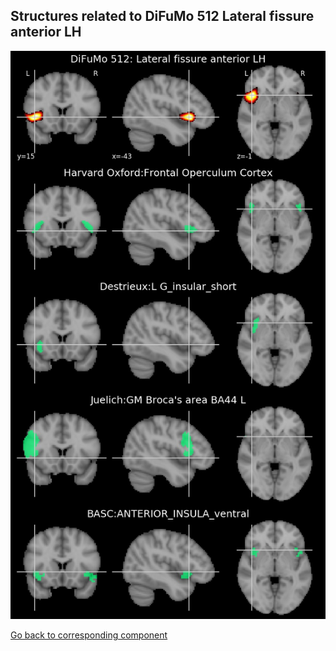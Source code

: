 


## Structures related to DiFuMo 512 Lateral fissure anterior LH

![249](249.jpg "Structures related to DiFuMo 512 Lateral fissure anterior LH")

[Go back to corresponding component](https://parietal-inria.github.io/DiFuMo/512/html/249.html)